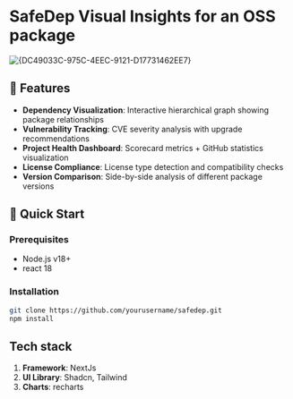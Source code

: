 # SafeDep Visual Insights for an OSS package
![{DC49033C-975C-4EEC-9121-D17731462EE7}](https://github.com/user-attachments/assets/dbfa6922-83bc-4a66-a6f7-fe5a7d9e1e9e)

## 🌟 Features
- **Dependency Visualization**: Interactive hierarchical graph showing package relationships  
- **Vulnerability Tracking**: CVE severity analysis with upgrade recommendations  
- **Project Health Dashboard**: Scorecard metrics + GitHub statistics visualization  
- **License Compliance**: License type detection and compatibility checks  
- **Version Comparison**: Side-by-side analysis of different package versions  

## 🚀 Quick Start

### Prerequisites
- Node.js v18+  
- react 18  

### Installation
```bash
git clone https://github.com/yourusername/safedep.git
npm install
```

## Tech stack 
1. **Framework**: NextJs
2. **UI Library**: Shadcn, Tailwind
3. **Charts**: recharts
